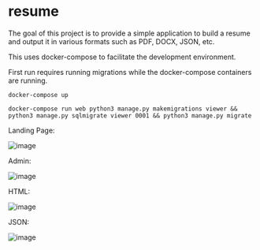 # resume

The goal of this project is to provide a simple application to build a resume and output it in various formats such as PDF, DOCX, JSON, etc.

This uses docker-compose to facilitate the development environment.

First run requires running migrations while the docker-compose containers are running.

`docker-compose up`

`docker-compose run web python3 manage.py makemigrations viewer && python3 manage.py sqlmigrate viewer 0001 && python3 manage.py migrate`

Landing Page:

![image](https://user-images.githubusercontent.com/46699116/73128862-04196a80-3f8b-11ea-8e7d-07aaa5a5acc1.png)

Admin:

![image](https://user-images.githubusercontent.com/46699116/73037863-5c266480-3e05-11ea-8f54-67eb9c6b0415.png)

HTML:

![image](https://user-images.githubusercontent.com/46699116/73037717-ea4e1b00-3e04-11ea-8dd1-317a8c0b7392.png)

JSON:

![image](https://user-images.githubusercontent.com/46699116/73037756-110c5180-3e05-11ea-91cb-0c49ff341ce5.png)

